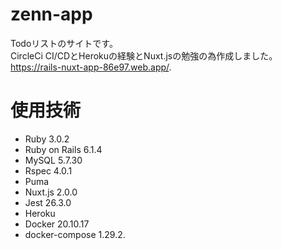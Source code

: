 # zenn-app
Todoリストのサイトです。  
CircleCi CI/CDとHerokuの経験とNuxt.jsの勉強の為作成しました。  
https://rails-nuxt-app-86e97.web.app/. 

# 使用技術 
- Ruby 3.0.2
- Ruby on Rails 6.1.4
- MySQL 5.7.30
- Rspec 4.0.1
- Puma
- Nuxt.js 2.0.0
- Jest 26.3.0
- Heroku
- Docker 20.10.17
- docker-compose 1.29.2. 
